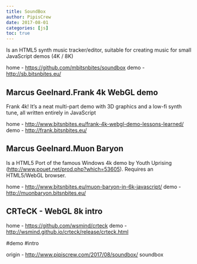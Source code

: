 ```yaml
---
title: SoundBox
author: PipisCrew
date: 2017-08-01
categories: [js]
toc: true
---
```


Is an HTML5 synth music tracker/editor, suitable for creating music for small JavaScript demos (4K / 8K)

home - https://github.com/mbitsnbites/soundbox
demo - http://sb.bitsnbites.eu/

## Marcus Geelnard.Frank 4k WebGL demo

Frank 4k! It’s a neat multi-part demo with 3D graphics and a low-fi synth tune, all written entirely in JavaScript

home - http://www.bitsnbites.eu/frank-4k-webgl-demo-lessons-learned/
demo - http://frank.bitsnbites.eu/

## Marcus Geelnard.Muon Baryon

Is a HTML5 Port of the famous Windows 4k demo by Youth Uprising (http://www.pouet.net/prod.php?which=53605). Requires an HTML5/WebGL browser.

home - http://www.bitsnbites.eu/muon-baryon-in-6k-javascript/
demo - http://muonbaryon.bitsnbites.eu/

## CRTeCK - WebGL 8k intro

home - https://github.com/wsmind/crteck
demo - http://wsmind.github.io/crteck/release/crteck.html

#demo #intro

origin - http://www.pipiscrew.com/2017/08/soundbox/ soundbox
